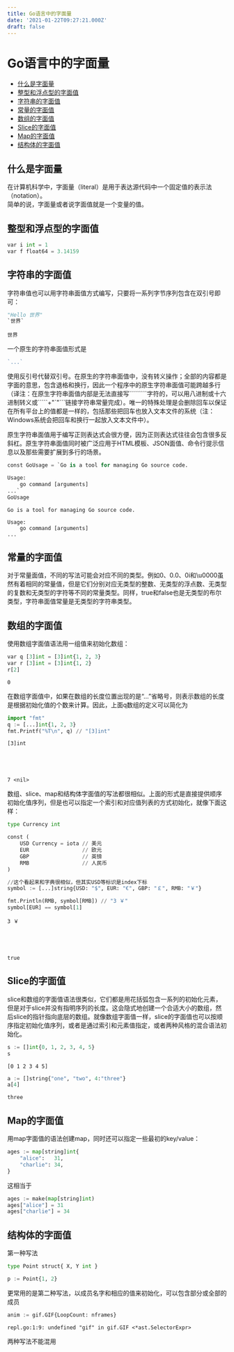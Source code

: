 ```yaml
---
title: Go语言中的字面量
date: '2021-01-22T09:27:21.000Z'
draft: false
---
```


# Go语言中的字面量

* [什么是字面量](go-yu-yan-zhong-de-zi-mian-liang.md#什么是字面量)
* [整型和浮点型的字面值](go-yu-yan-zhong-de-zi-mian-liang.md#整型和浮点型的字面值)
* [字符串的字面值](go-yu-yan-zhong-de-zi-mian-liang.md#字符串的字面值)
* [常量的字面值](go-yu-yan-zhong-de-zi-mian-liang.md#常量的字面值)
* [数组的字面值](go-yu-yan-zhong-de-zi-mian-liang.md#数组的字面值)
* [Slice的字面值](go-yu-yan-zhong-de-zi-mian-liang.md#Slice的字面值)
* [Map的字面值](go-yu-yan-zhong-de-zi-mian-liang.md#Map的字面值)
* [结构体的字面值](go-yu-yan-zhong-de-zi-mian-liang.md#结构体的字面值)

## 什么是字面量

在计算机科学中，字面量（literal）是用于表达源代码中一个固定值的表示法（notation）。  
简单的说，字面量或者说字面值就是一个变量的值。

## 整型和浮点型的字面值

```python
var i int = 1
var f float64 = 3.14159
```

## 字符串的字面值

字符串值也可以用字符串面值方式编写，只要将一系列字节序列包含在双引号即可：

```python
"Hello 世界"
`世界`
```

```text
世界
```

一个原生的字符串面值形式是

```go
`...`
```

使用反引号代替双引号。在原生的字符串面值中，没有转义操作；全部的内容都是字面的意思，包含退格和换行，因此一个程序中的原生字符串面值可能跨越多行（译注：在原生字符串面值内部是无法直接写`````````字符的，可以用八进制或十六进制转义或`````+"\`"\`\`\`链接字符串常量完成）。唯一的特殊处理是会删除回车以保证在所有平台上的值都是一样的，包括那些把回车也放入文本文件的系统（注：Windows系统会把回车和换行一起放入文本文件中）。

原生字符串面值用于编写正则表达式会很方便，因为正则表达式往往会包含很多反斜杠。原生字符串面值同时被广泛应用于HTML模板、JSON面值、命令行提示信息以及那些需要扩展到多行的场景。

```python
const GoUsage = `Go is a tool for managing Go source code.

Usage:
    go command [arguments]
...`
GoUsage
```

```text
Go is a tool for managing Go source code.

Usage:
    go command [arguments]
...
```

## 常量的字面值

对于常量面值，不同的写法可能会对应不同的类型。例如0、0.0、0i和\u0000虽然有着相同的常量值，但是它们分别对应无类型的整数、无类型的浮点数、无类型的复数和无类型的字符等不同的常量类型。同样，true和false也是无类型的布尔类型，字符串面值常量是无类型的字符串类型。

## 数组的字面值

使用数组字面值语法用一组值来初始化数组：

```python
var q [3]int = [3]int{1, 2, 3}
var r [3]int = [3]int{1, 2}
r[2]
```

```text
0
```

在数组字面值中，如果在数组的长度位置出现的是“...”省略号，则表示数组的长度是根据初始化值的个数来计算。因此，上面q数组的定义可以简化为

```python
import "fmt"
q := [...]int{1, 2, 3}
fmt.Printf("%T\n", q) // "[3]int"
```

```text
[3]int





7 <nil>
```

数组、slice、map和结构体字面值的写法都很相似。上面的形式是直接提供顺序初始化值序列，但是也可以指定一个索引和对应值列表的方式初始化，就像下面这样：

```python
type Currency int

const (
    USD Currency = iota // 美元
    EUR                 // 欧元
    GBP                 // 英镑
    RMB                 // 人民币
)

//这个看起来和字典很相似，但其实USD等标识是index下标
symbol := [...]string{USD: "$", EUR: "€", GBP: "￡", RMB: "￥"}

fmt.Println(RMB, symbol[RMB]) // "3 ￥"
symbol[EUR] == symbol[1]
```

```text
3 ￥





true
```

## Slice的字面值

slice和数组的字面值语法很类似，它们都是用花括弧包含一系列的初始化元素，但是对于slice并没有指明序列的长度。这会隐式地创建一个合适大小的数组，然后slice的指针指向底层的数组。就像数组字面值一样，slice的字面值也可以按顺序指定初始化值序列，或者是通过索引和元素值指定，或者两种风格的混合语法初始化。

```python
s := []int{0, 1, 2, 3, 4, 5}
s
```

```text
[0 1 2 3 4 5]
```

```python
a := []string{"one", "two", 4:"three"}
a[4]
```

```text
three
```

## Map的字面值

用map字面值的语法创建map，同时还可以指定一些最初的key/value：

```python
ages := map[string]int{
    "alice":   31,
    "charlie": 34,
}
```

这相当于

```python
ages := make(map[string]int)
ages["alice"] = 31
ages["charlie"] = 34
```

## 结构体的字面值

第一种写法

```python
type Point struct{ X, Y int }

p := Point{1, 2}
```

更常用的是第二种写法，以成员名字和相应的值来初始化，可以包含部分或全部的成员

```python
anim := gif.GIF{LoopCount: nframes}
```

```text
repl.go:1:9: undefined "gif" in gif.GIF <*ast.SelectorExpr>
```

两种写法不能混用

